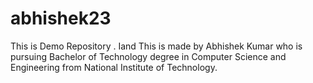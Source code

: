 # abhishek23
This is Demo Repository . Iand This is made by Abhishek Kumar who is pursuing Bachelor of Technology degree in Computer Science and Engineering from National Institute of Technology.
